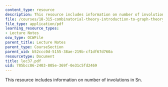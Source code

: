 ```yaml
---
content_type: resource
description: This resource includes information on number of involutions in Sn.
file: /courses/18-315-combinatorial-theory-introduction-to-graph-theory-extremal-and-enumerative-combinatorics-spring-2005/785bcc862403805e369f0e31c5fd2469_lec37.pdf
file_type: application/pdf
learning_resource_types:
- Lecture Notes
ocw_type: OCWFile
parent_title: Lecture Notes
parent_type: CourseSection
parent_uid: b52ccc0d-5155-38ae-219b-cf1df67d760a
resourcetype: Document
title: lec37.pdf
uid: 785bcc86-2403-805e-369f-0e31c5fd2469
---
```

This resource includes information on number of involutions in Sn.

